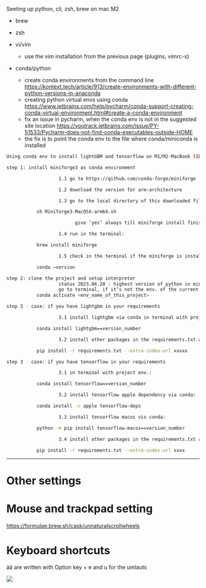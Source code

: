 
Seeting up python, cli, zsh, brew on mac M2

- brew
  

- zsh

  

- vi/vim
  - use the vim installation from the previous page (plugins, vimrc-s)
  
- conda/python
  - create conda environments from the command line https://kontext.tech/article/913/create-environments-with-different-python-versions-in-anaconda
  - creating python virtual envs using conda https://www.jetbrains.com/help/pycharm/conda-support-creating-conda-virtual-environment.html#create-a-conda-environment
  - fix an issue in pycharm, when the conda env is not in the suggested site location https://youtrack.jetbrains.com/issue/PY-51533/Pycharm-does-not-find-conda-executables-outside-HOME
  - the fix is to point the conda env to the file where conda/miniconda is installed
    
  
```bash
Using conda env to install lightGBM and tensorflow on M1/M2-MacBook (IDE PyCharm)

step 1: install miniforge3 as conda environment

                   1.1 go to https://github.com/conda-forge/miniforge

                   1.2 download the version for arm-architecture

                   1.3 go to the local directory of this downloaded file and run in terminal:

           sh Miniforge3-MacOSX-arm64.sh

                         give ‘yes’ always till miniforge install finished

                   1.4 run in the terminal:

           brew install miniforge

                   1.5 check in the terminal if the miniforge is installed successfully:      

           conda –version

step 2: clone the project and setup interpreter
                   status 2023.04.20 : highest version of python in miniforge is 3.10, to be upgraded in the future.
                   go to terminal, if it’s not the env. of the current project then activate the project env.:           
           conda activate <env_name_of_this_project>

step 3 - case: if you have lightgbm in your requirements

                   3.1 install lightgbm via conda in terminal with project env.:

           conda install lightgbm==version_number

                   3.2 install other packages in the requirements.txt as usual:     

           pip install -r requirements.txt --extra-index-url xxxxx

step 3 - case: if you have tensorflow in your requirements

                   3.1 in terminal with project env.:         

           conda install tensorflow==version_number

                   3.2 install tensorflow apple dependency via conda:

           conda install -c apple tensorflow-deps

                   3.3 install tensorflow macos vis conda:           

           python -m pip install tensorflow-macos==version_number

                   3.4 install other packages in the requirements.txt as usual:

           pip install -r requirements.txt --extra-index-url xxxx
```


---

Other settings 
==============

# Mouse and trackpad setting 
https://formulae.brew.sh/cask/unnaturalscrollwheels


# Keyboard shortcuts 

áä are written with Option key + e and u for the umlauts 

<img src="https://www.webwandtattoo.com/de/img/sc002mb-jpg/folder/products-listado-merchant/aufkleber-schwarze-tastaturkurzbefehle.jpg">
